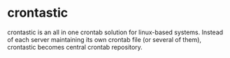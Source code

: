 # crontastic

crontastic is an all in one crontab solution for linux-based systems.
Instead of each server maintaining its own crontab file (or several of them), crontastic becomes central crontab repository.
